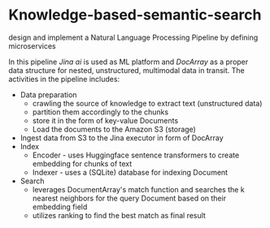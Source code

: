 # Knowledge-based-semantic-search
design and implement a Natural Language Processing Pipeline by defining microservices

In this pipeline _Jina ai_ is used as ML platform and _DocArray_ as a proper data structure for nested, unstructured, multimodal data in transit.
The activities in the pipeline includes:
* Data preparation
  * crawling the source of knowledge to extract text (unstructured data)
  * partition them accordingly to the chunks
  * store it in the form of key-value Documents
  * Load the documents to the Amazon S3 (storage)
* Ingest data from S3 to the Jina executor in form of DocArray
* Index 
  * Encoder - uses Huggingface sentence transformers to create embedding for chunks of text
  * Indexer - uses a (SQLite) database for indexing Document
* Search 
  *  leverages DocumentArray's match function and searches the k nearest neighbors for the query Document based on their embedding field 
  *  utilizes ranking to find the best match as final result
  
